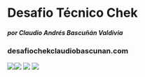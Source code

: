 # Desafio Técnico Chek
##### por Claudio Andrés Bascuñán Valdivia
### desafiochekclaudiobascunan.com

![](https://angular.io/assets/images/logos/angular/angular.png)![](https://midu.dev/images/tags/node.png) ![](https://unlix.ru/wp-content/uploads/2016/10/ustanovka-mysql.png)
![](https://upload.wikimedia.org/wikipedia/commons/thumb/9/93/Amazon_Web_Services_Logo.svg/2560px-Amazon_Web_Services_Logo.svg.png)
